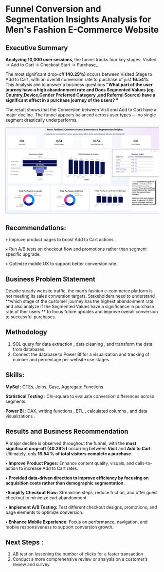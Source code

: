 # Funnel Conversion and Segmentation Insights Analysis for Men's Fashion E-Commerce Website 

## **Executive Summary**


**Analyzing 10,000 user sessions**, the funnel tracks four key stages: Visited → Add to Cart → Checkout Start → Purchase_.

The most significant drop-off  **(40.29%)** occurs between Visited Stage to Add to Cart, with an overall conversion rate to purchase of just **16.54%**.
This Analysis aim to answer a business questions **"What part of the user journey have a high abandonment rate and Does Segmented Values (eg. Country,Device,Gender Preferred Category ,and Referral Source) have a significant effect in a purchase journey of the users? "**

The result shows that the Conversion between Visit and Add to Cart have a major decline. The funnel appears balanced across user types — no single segment drastically underperforms.

![](https://github.com/ericrullepada/Funnel-Conversion-and-Segmentation-Insights-Analysis-for-Men-s-Fashion-E-Commerce-Website-/blob/main/dashboard.png)


## **Recommendations:**

•	Improve product pages to boost Add to Cart actions.

•	Run A/B tests on checkout flow and promotions rather than segment specific upgrade.

•	Optimize mobile UX to support better conversion rate.


## **Business Problem Statement**

Despite steady website traffic, the men’s fashion e-commerce platform is not meeting its sales conversion targets. Stakeholders need to understand **which stage of the customer journey has the highest abandonment rate and also analyze if the Segmented Values have a significance in purchase rate of ther users ** to focus future updates and improve overall conversion to successful purchases.

## **Methodology**

1.	SQL query for data extraction , data cleaning , and transform the data from databases. 
2.	Connect the database to Power BI for a visualization and tracking of number and percentage per website use stages.

## **Skills:**
   
**MySql** : CTEs, Joins, Case, Aggregate Functions 

**Statistical Testing** :   Chi-square to evaluate conversion differences across segments

**Power BI** : DAX, writing functions , ETL , calculated columns ,  and data visualizations .

## **Results and Business Recommendation**
A major decline is observed throughout the funnel, with the **most significant drop-off (40.29%)** occurring between **Visit** and **Add to Cart**. Ultimately, only **16.54 % of total visitors complete a purchase**.

**•	Improve Product Pages:** Enhance content quality, visuals, and calls-to-action to increase Add to Cart rates.

**• Provided data-driven direction to improve efficiency by focusing on acquisition costs rather than demographic segmentation.**

**•Simplify Checkout Flow:** Streamline steps, reduce friction, and offer guest checkout to minimize cart abandonment.

**•	Implement A/B Testing:** Test different checkout designs, promotions, and page elements to optimize conversion.

**•	Enhance Mobile Experience:** Focus on performance, navigation, and mobile responsiveness to support conversion growth.

## **Next Steps :**
1.	AB test on lessening the number of clicks for a faster transaction
2.	Conduct a more comprehensive review or analysis on a customer’s review and survey.





